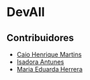 # DevAll

## Contribuidores

- [Caio Henrique Martins](https://github.com/Caiohrqm)
- [Isadora Antunes](https://github.com/NhakiB)
- [Maria Eduarda Herrera](https://github.com/herrera3)